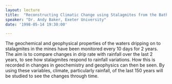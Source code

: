 ```yaml
---
layout: lecture
title:  "Reconstructing Climatic Change using Stalagmites from the Bathford Mines and Caves"
speaker: "Dr. Andy Baker, Exeter University"
date: '1998-05-14 19:30:00'

---
```

The geochemical and geophysical properties of the waters dripping on to stalagmites in the mines have been monitored every 10 days for 2 years. The aim is to compare changes in drip rate with rainfall over the last 2 years, to see how stalagmites respond to rainfall variations. How this is recorded in changes in geochemistry and geophysics can then be seen. By using these variables, climate, particularly rainfall, of the last 150 years will be studied to see the changes through time.